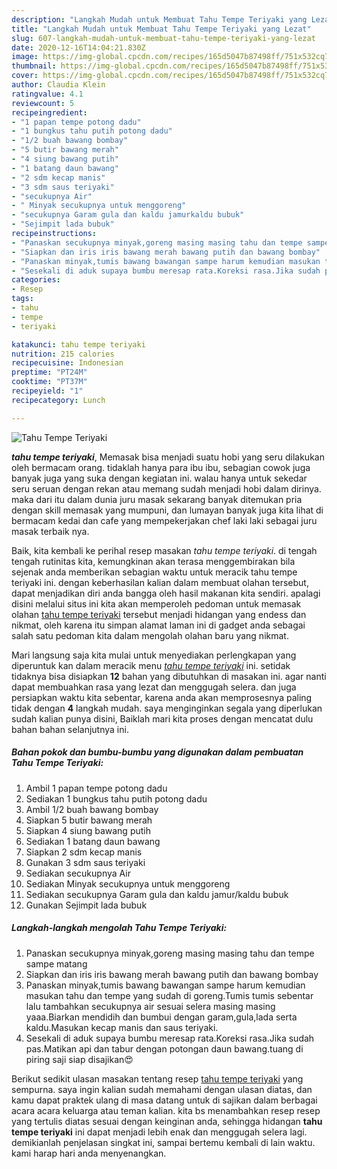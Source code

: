 ```yaml
---
description: "Langkah Mudah untuk Membuat Tahu Tempe Teriyaki yang Lezat"
title: "Langkah Mudah untuk Membuat Tahu Tempe Teriyaki yang Lezat"
slug: 607-langkah-mudah-untuk-membuat-tahu-tempe-teriyaki-yang-lezat
date: 2020-12-16T14:04:21.830Z
image: https://img-global.cpcdn.com/recipes/165d5047b87498ff/751x532cq70/tahu-tempe-teriyaki-foto-resep-utama.jpg
thumbnail: https://img-global.cpcdn.com/recipes/165d5047b87498ff/751x532cq70/tahu-tempe-teriyaki-foto-resep-utama.jpg
cover: https://img-global.cpcdn.com/recipes/165d5047b87498ff/751x532cq70/tahu-tempe-teriyaki-foto-resep-utama.jpg
author: Claudia Klein
ratingvalue: 4.1
reviewcount: 5
recipeingredient:
- "1 papan tempe potong dadu"
- "1 bungkus tahu putih potong dadu"
- "1/2 buah bawang bombay"
- "5 butir bawang merah"
- "4 siung bawang putih"
- "1 batang daun bawang"
- "2 sdm kecap manis"
- "3 sdm saus teriyaki"
- "secukupnya Air"
- " Minyak secukupnya untuk menggoreng"
- "secukupnya Garam gula dan kaldu jamurkaldu bubuk"
- "Sejimpit lada bubuk"
recipeinstructions:
- "Panaskan secukupnya minyak,goreng masing masing tahu dan tempe sampe matang"
- "Siapkan dan iris iris bawang merah bawang putih dan bawang bombay"
- "Panaskan minyak,tumis bawang bawangan sampe harum kemudian masukan tahu dan tempe yang sudah di goreng.Tumis tumis sebentar lalu tambahkan secukupnya air sesuai selera masing masing yaaa.Biarkan mendidih dan bumbui dengan garam,gula,lada serta kaldu.Masukan kecap manis dan saus teriyaki."
- "Sesekali di aduk supaya bumbu meresap rata.Koreksi rasa.Jika sudah pas.Matikan api dan tabur dengan potongan daun bawang.tuang di piring saji siap disajikan😍"
categories:
- Resep
tags:
- tahu
- tempe
- teriyaki

katakunci: tahu tempe teriyaki 
nutrition: 215 calories
recipecuisine: Indonesian
preptime: "PT24M"
cooktime: "PT37M"
recipeyield: "1"
recipecategory: Lunch

---
```



![Tahu Tempe Teriyaki](https://img-global.cpcdn.com/recipes/165d5047b87498ff/751x532cq70/tahu-tempe-teriyaki-foto-resep-utama.jpg)

<b><i>tahu tempe teriyaki</i></b>, Memasak bisa menjadi suatu hobi yang seru dilakukan oleh bermacam orang. tidaklah hanya para ibu ibu, sebagian cowok juga banyak juga yang suka dengan kegiatan ini. walau hanya untuk sekedar seru seruan dengan rekan atau memang sudah menjadi hobi dalam dirinya. maka dari itu dalam dunia juru masak sekarang banyak ditemukan pria dengan skill memasak yang mumpuni, dan lumayan banyak juga kita lihat di bermacam kedai dan cafe yang mempekerjakan chef laki laki sebagai juru masak terbaik nya.



Baik, kita kembali ke perihal resep masakan <i>tahu tempe teriyaki</i>. di tengah tengah rutinitas kita, kemungkinan akan terasa menggembirakan bila sejenak anda memberikan sebagian waktu untuk meracik tahu tempe teriyaki ini. dengan keberhasilan kalian dalam membuat olahan tersebut, dapat menjadikan diri anda bangga oleh hasil makanan kita sendiri. apalagi disini melalui situs ini kita akan memperoleh pedoman untuk memasak olahan <u>tahu tempe teriyaki</u> tersebut menjadi hidangan yang endess dan nikmat, oleh karena itu simpan alamat laman ini di gadget anda sebagai salah satu pedoman kita dalam mengolah olahan baru yang nikmat.


Mari langsung saja kita mulai untuk menyediakan perlengkapan yang diperuntuk kan dalam meracik menu <u><i>tahu tempe teriyaki</i></u> ini. setidak tidaknya bisa disiapkan <b>12</b> bahan yang dibutuhkan di masakan ini. agar nanti dapat membuahkan rasa yang lezat dan menggugah selera. dan juga persiapkan waktu kita sebentar, karena anda akan memprosesnya paling tidak dengan <b>4</b> langkah mudah. saya menginginkan segala yang diperlukan sudah kalian punya disini, Baiklah mari kita proses dengan mencatat dulu bahan bahan selanjutnya ini.

<!--inarticleads1-->

##### Bahan pokok dan bumbu-bumbu yang digunakan dalam pembuatan Tahu Tempe Teriyaki:

1. Ambil 1 papan tempe potong dadu
1. Sediakan 1 bungkus tahu putih potong dadu
1. Ambil 1/2 buah bawang bombay
1. Siapkan 5 butir bawang merah
1. Siapkan 4 siung bawang putih
1. Sediakan 1 batang daun bawang
1. Siapkan 2 sdm kecap manis
1. Gunakan 3 sdm saus teriyaki
1. Sediakan secukupnya Air
1. Sediakan  Minyak secukupnya untuk menggoreng
1. Sediakan secukupnya Garam gula dan kaldu jamur/kaldu bubuk
1. Gunakan Sejimpit lada bubuk




<!--inarticleads2-->

##### Langkah-langkah mengolah Tahu Tempe Teriyaki:

1. Panaskan secukupnya minyak,goreng masing masing tahu dan tempe sampe matang
1. Siapkan dan iris iris bawang merah bawang putih dan bawang bombay
1. Panaskan minyak,tumis bawang bawangan sampe harum kemudian masukan tahu dan tempe yang sudah di goreng.Tumis tumis sebentar lalu tambahkan secukupnya air sesuai selera masing masing yaaa.Biarkan mendidih dan bumbui dengan garam,gula,lada serta kaldu.Masukan kecap manis dan saus teriyaki.
1. Sesekali di aduk supaya bumbu meresap rata.Koreksi rasa.Jika sudah pas.Matikan api dan tabur dengan potongan daun bawang.tuang di piring saji siap disajikan😍




Berikut sedikit ulasan masakan tentang resep <u>tahu tempe teriyaki</u> yang sempurna. saya ingin kalian sudah memahami dengan ulasan diatas, dan kamu dapat praktek ulang di masa datang untuk di sajikan dalam berbagai acara acara keluarga atau teman kalian. kita bs menambahkan resep resep yang tertulis diatas sesuai dengan keinginan anda, sehingga hidangan <b>tahu tempe teriyaki</b> ini dapat menjadi lebih enak dan menggugah selera lagi. demikianlah penjelasan singkat ini, sampai bertemu kembali di lain waktu. kami harap hari anda menyenangkan.
